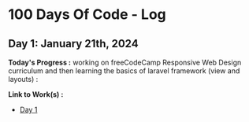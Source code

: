# 100 Days Of Code - Log

## Day 1: January 21th, 2024

**Today's Progress :** working on freeCodeCamp Responsive Web Design curriculum and then learning the basics of laravel framework (view and layouts) :


**Link to Work(s) :** 
- [Day 1](resources/day1.md)

